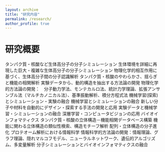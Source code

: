 ```yaml
---
layout: archive
title: "研究内容"
permalink: /research/
author_profile: true
---
```



# 研究概要
タンパク質・核酸など生体高分子の分子シミュレーション
生体環境を詳細に再現した巨大・複雑な生体高分子の分子シミュレーション
物理化学的相互作用に基づく、生体高分子間の分子認識解析
タンパク質・核酸のやわらかさ、揺らぎと機能の相関解析
実験データから、動的構造を抽出する方法論の開発
物理化学的方法論の開発：　分子動力学法、モンテカルロ法、統計力学理論、拡張アンサンブル法（マルチカノニカル法）、基準振動解析、積分方程式法
機械学習(探索)とシミュレーション・実験の融合
機械学習とシミュレーションの融合
新しい分子や材料を自動的にデザイン・探索する手法の開発と応用
実験データと機械学習・シミュレーションの融合
深層学習・コンピュータビジョンの応用
バイオインフォマティクス
タンパク質・核酸の立体構造－機能相関データベース構築
機能に関わる立体構造の類似性検索、構造モチーフ解析
配列・立体構造の分子進化
プロテオーム解析における情報科学
情報科学的方法論の開発：情報理論、グラフ理論、隠れマルコフモデル、ニューラルネットワーク、遺伝的アルゴリズム、多変量解析
分子シミュレーションとバイオインフォマティクスの融合


